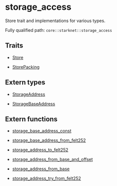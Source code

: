 # storage_access

Store trait and implementations for various types.

Fully qualified path: `core::starknet::storage_access`

## Traits

- [Store](./core-starknet-storage_access-Store.md)

- [StorePacking](./core-starknet-storage_access-StorePacking.md)

## Extern types

- [StorageAddress](./core-starknet-storage_access-StorageAddress.md)

- [StorageBaseAddress](./core-starknet-storage_access-StorageBaseAddress.md)

## Extern functions

- [storage_base_address_const](./core-starknet-storage_access-storage_base_address_const.md)

- [storage_base_address_from_felt252](./core-starknet-storage_access-storage_base_address_from_felt252.md)

- [storage_address_to_felt252](./core-starknet-storage_access-storage_address_to_felt252.md)

- [storage_address_from_base_and_offset](./core-starknet-storage_access-storage_address_from_base_and_offset.md)

- [storage_address_from_base](./core-starknet-storage_access-storage_address_from_base.md)

- [storage_address_try_from_felt252](./core-starknet-storage_access-storage_address_try_from_felt252.md)

